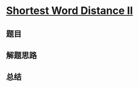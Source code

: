 # [Shortest Word Distance II](https://leetcode.com/problems/shortest-word-distance-ii/)

## 题目


## 解题思路


## 总结



